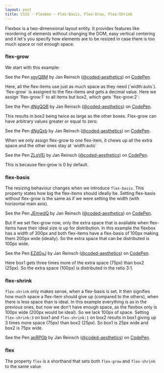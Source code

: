 ```yaml
---
layout: post
title: CSS3 - Flexbox - Flex-Basis, Flex-Grow, Flex-Shrink
---
```


<div class="message">
  Flexbox is a two-dimensional layout entity. It provides features like reordering of elements without changing the DOM,
  easy vertical centering and it let's you specify how elements are to be resized in case there is too much space or not enough space.
</div>

### flex-grow

We start with this example:
<p data-height="265" data-theme-id="0" data-slug-hash="xgyQBM" data-default-tab="css,result" data-user="coded-aesthetics" data-embed-version="2" data-pen-title="xgyQBM" class="codepen">See the Pen <a href="http://codepen.io/coded-aesthetics/pen/xgyQBM/">xgyQBM</a> by Jan Reinsch (<a href="http://codepen.io/coded-aesthetics">@coded-aesthetics</a>) on <a href="http://codepen.io">CodePen</a>.</p>
<script async src="https://production-assets.codepen.io/assets/embed/ei.js"></script>
Here, all the flex-items use just as much space as they need (`width:auto`).
`flex-grow` is assigned to the flex-items and gets a decimal value.
Here we assign `flex-grow:1` to all items but box2, which gets `flex-grow:2`:
<p data-height="265" data-theme-id="0" data-slug-hash="dNgQQB" data-default-tab="css,result" data-user="coded-aesthetics" data-embed-version="2" data-pen-title="dNgQQB" class="codepen">See the Pen <a href="http://codepen.io/coded-aesthetics/pen/dNgQQB/">dNgQQB</a> by Jan Reinsch (<a href="http://codepen.io/coded-aesthetics">@coded-aesthetics</a>) on <a href="http://codepen.io">CodePen</a>.</p>
<script async src="https://production-assets.codepen.io/assets/embed/ei.js"></script>
This results in box2 being twice as large as the other boxes.
Flex-grow can have arbitrary values greater or equal to zero:
<p data-height="265" data-theme-id="0" data-slug-hash="dNgQxb" data-default-tab="css,result" data-user="coded-aesthetics" data-embed-version="2" data-pen-title="dNgQxb" class="codepen">See the Pen <a href="http://codepen.io/coded-aesthetics/pen/dNgQxb/">dNgQxb</a> by Jan Reinsch (<a href="http://codepen.io/coded-aesthetics">@coded-aesthetics</a>) on <a href="http://codepen.io">CodePen</a>.</p>
<script async src="https://production-assets.codepen.io/assets/embed/ei.js"></script>
When we only assign flex-grow to one flex-item, it chews up all the extra space and the other ones stay at `width:auto`
<p data-height="265" data-theme-id="0" data-slug-hash="ZLqVEj" data-default-tab="css,result" data-user="coded-aesthetics" data-embed-version="2" data-pen-title="ZLqVEj" class="codepen">See the Pen <a href="http://codepen.io/coded-aesthetics/pen/ZLqVEj/">ZLqVEj</a> by Jan Reinsch (<a href="http://codepen.io/coded-aesthetics">@coded-aesthetics</a>) on <a href="http://codepen.io">CodePen</a>.</p>
<script async src="https://production-assets.codepen.io/assets/embed/ei.js"></script>
This is because flex-grow is 0 by default.

### flex-basis

The resizing behaviour changes when we introduce `flex-basis`. This property states how big the flex-items should ideally be.
Setting flex-basis without flex-grow is the same as if we were setting the width (with horizontal main axis).
<p data-height="265" data-theme-id="0" data-slug-hash="JEmwdQ" data-default-tab="css,result" data-user="coded-aesthetics" data-embed-version="2" data-pen-title="JEmwdQ" class="codepen">See the Pen <a href="http://codepen.io/coded-aesthetics/pen/JEmwdQ/">JEmwdQ</a> by Jan Reinsch (<a href="http://codepen.io/coded-aesthetics">@coded-aesthetics</a>) on <a href="http://codepen.io">CodePen</a>.</p>
<script async src="https://production-assets.codepen.io/assets/embed/ei.js"></script>
But if we set flex-grow now, only the extra space that is available when flex-items have their ideal size is up for distribution.
In this example the flexbox has a width of 300px and both flex-items have a flex-basis of 100px making them 200px wide (ideally).
So the extra space that can be distributed is 100px wide.
<p data-height="265" data-theme-id="0" data-slug-hash="EZdGyJ" data-default-tab="css,result" data-user="coded-aesthetics" data-embed-version="2" data-pen-title="EZdGyJ" class="codepen">See the Pen <a href="http://codepen.io/coded-aesthetics/pen/EZdGyJ/">EZdGyJ</a> by Jan Reinsch (<a href="http://codepen.io/coded-aesthetics">@coded-aesthetics</a>) on <a href="http://codepen.io">CodePen</a>.</p>
<script async src="https://production-assets.codepen.io/assets/embed/ei.js"></script>
Here box1 gets three times more of the extra space (75px) than box2 (25px). So the extra space (100px) is distributed in the ratio 3:1.

### flex-shrink

`flex-shrink` only makes sense, when a flex-basis is set.
It then signifies how much space a flex-item should give up (compared to the others), when there is less space than is ideal.
In this example everything is as in the previous ones, but now we don't have enough space, as the flexbox only is 100px wide (200px would be ideal).
So we lack 100px of space. Setting `flex-shrink:3` on box1 and `flex-shrink:1` on box2 results in box1 giving up 3 times more space (75px) than box2 (25px).
So box1 is 25px wide and box2 is 75px wide.
<p data-height="265" data-theme-id="0" data-slug-hash="apRPGb" data-default-tab="css,result" data-user="coded-aesthetics" data-embed-version="2" data-pen-title="apRPGb" class="codepen">See the Pen <a href="http://codepen.io/coded-aesthetics/pen/apRPGb/">apRPGb</a> by Jan Reinsch (<a href="http://codepen.io/coded-aesthetics">@coded-aesthetics</a>) on <a href="http://codepen.io">CodePen</a>.</p>
<script async src="https://production-assets.codepen.io/assets/embed/ei.js"></script>

### flex

The property `flex` is a shorthand that sets both `flex-grow` and `flex-shrink` to the same value
